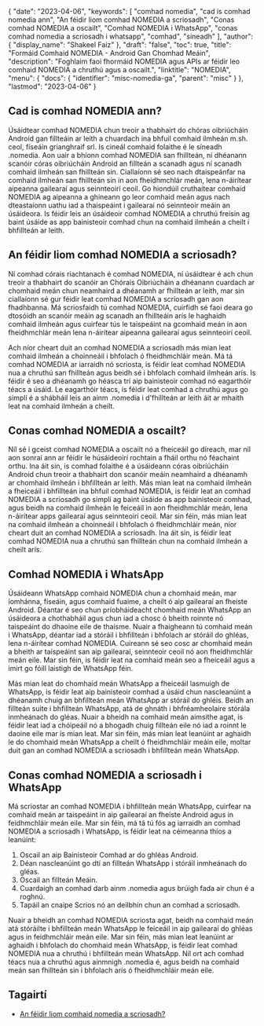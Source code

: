 {
  "date": "2023-04-06",
  "keywords": [
"comhad nomedia",
"cad is comhad nomedia ann",
"An féidir liom comhad NOMEDIA a scriosadh",
"Conas comhad NOMEDIA a oscailt",
"Comhad NOMEDIA i WhatsApp",
"conas comhad nomedia a scriosadh i whatsapp",
"comhad",
"síneadh"
],
  "author": {
    "display_name": "Shakeel Faiz"
},
  "draft": "false",
  "toc": true,
  "title": "Formáid Comhaid NOMEDIA - Android Gan Chomhad Meáin",
  "description": "Foghlaim faoi fhormáid NOMEDIA agus APIs ar féidir leo comhaid NOMEDIA a chruthú agus a oscailt.",
  "linktitle": "NOMEDIA",
  "menu": {
    "docs": {
      "identifier": "misc-nomedia-ga",
      "parent": "misc"
}
},
  "lastmod": "2023-04-06"
}

## Cad is comhad NOMEDIA ann?

Úsáidtear comhad NOMEDIA chun treoir a thabhairt do chóras oibriúcháin Android gan fillteáin ar leith a chuardach ina bhfuil comhaid ilmheán m.sh. ceol, físeáin grianghraif srl. Is cineál comhaid folaithe é le síneadh .nomedia. Aon uair a bhíonn comhad NOMEDIA san fhillteán, ní dhéanann scanóir córas oibriúcháin Android an fillteán a scanadh agus ní scanadh comhaid ilmheán san fhillteán sin. Ciallaíonn sé seo nach dtaispeánfar na comhaid ilmheán san fhillteán sin in aon fheidhmchlár meán, lena n-áirítear aipeanna gailearaí agus seinnteoirí ceoil. Go hiondúil cruthaítear comhaid NOMEDIA ag aipeanna a ghineann go leor comhaid meán agus nach dteastaíonn uathu iad a thaispeáint i gailearaí nó seinnteoir meáin an úsáideora. Is féidir leis an úsáideoir comhad NOMEDIA a chruthú freisin ag baint úsáide as app bainisteoir comhad chun na comhaid ilmheán a cheilt i bhfillteán ar leith.

## An féidir liom comhad NOMEDIA a scriosadh?

Ní comhad córais riachtanach é comhad NOMEDIA, ní úsáidtear é ach chun treoir a thabhairt do scanóir an Chórais Oibriúcháin a dhéanann cuardach ar chomhaid meán chun neamhaird a dhéanamh ar fhillteán ar leith, mar sin ciallaíonn sé gur féidir leat comhad NOMEDIA a scriosadh gan aon fhadhbanna. Má scriosfaidh tú comhad NOMEDIA, cuirfidh sé faoi deara go dtosóidh an scanóir meáin ag scanadh an fhillteáin arís le haghaidh comhaid ilmheán agus cuirfear tús le taispeáint na gcomhaid meán in aon fheidhmchlár meán lena n-áirítear aipeanna gailearaí agus seinnteoirí ceoil.

Ach níor cheart duit an comhad NOMEDIA a scriosadh más mian leat comhaid ilmheán a choinneáil i bhfolach ó fheidhmchláir meán. Má tá comhad NOMEDIA ar iarraidh nó scriosta, is féidir leat comhad NOMEDIA nua a chruthú san fhillteán agus beidh sé i bhfolach comhaid ilmheán arís. Is féidir é seo a dhéanamh go héasca trí aip bainisteoir comhad nó eagarthóir téacs a úsáid. Le eagarthóir téacs, is féidir leat comhad a chruthú agus go simplí é a shábháil leis an ainm .nomedia i d'fhillteán ar leith áit ar mhaith leat na comhaid ilmheán a cheilt.

## Conas comhad NOMEDIA a oscailt?

Níl sé i gceist comhad NOMEDIA a oscailt nó a fheiceáil go díreach, mar níl aon sonraí ann ar féidir le húsáideoirí rochtain a fháil orthu nó féachaint orthu. Ina áit sin, is comhad folaithe é a úsáideann córas oibriúcháin Android chun treoir a thabhairt don scanóir meáin neamhaird a dhéanamh ar chomhaid ilmheán i bhfillteán ar leith. Más mian leat na comhaid ilmheán a fheiceáil i bhfillteán ina bhfuil comhad NOMEDIA, is féidir leat an comhad NOMEDIA a scriosadh go simplí ag baint úsáide as app bainisteoir comhad, agus beidh na comhaid ilmheán le feiceáil in aon fheidhmchlár meán, lena n-áirítear apps gailearaí agus seinnteoirí ceoil. Mar sin féin, más mian leat na comhaid ilmheán a choinneáil i bhfolach ó fheidhmchláir meán, níor cheart duit an comhad NOMEDIA a scriosadh. Ina áit sin, is féidir leat comhad NOMEDIA nua a chruthú san fhillteán chun na comhaid ilmheán a cheilt arís.

## Comhad NOMEDIA i WhatsApp

Úsáideann WhatsApp comhaid NOMEDIA chun a chomhaid meán, mar íomhánna, físeáin, agus comhaid fuaime, a cheilt ó aip gailearaí an fheiste Android. Déantar é seo chun príobháideacht chomhaid meán WhatsApp an úsáideora a chothabháil agus chun iad a chosc ó bheith roinnte nó taispeáint do dhaoine eile de thaisme. Nuair a fhaigheann tú comhaid meán i WhatsApp, déantar iad a stóráil i bhfillteán i bhfolach ar stóráil do ghléas, lena n-áirítear comhad NOMEDIA. Cuireann sé seo cosc ar chomhaid meán a bheith ar taispeáint san aip gailearaí, seinnteoir ceoil nó aon fheidhmchlár meán eile. Mar sin féin, is féidir leat na comhaid meán seo a fheiceáil agus a imirt go fóill laistigh de WhatsApp féin.

Más mian leat do chomhaid meán WhatsApp a fheiceáil lasmuigh de WhatsApp, is féidir leat aip bainisteoir comhad a úsáid chun nascleanúint a dhéanamh chuig an bhfillteán meán WhatsApp ar stóráil do ghléis. Beidh an fillteán suite i bhfillteán WhatsApp, atá de ghnáth i bhfréamheolaire stórála inmheánach do gléas. Nuair a bheidh na comhaid meán aimsithe agat, is féidir leat iad a chóipeáil nó a bhogadh chuig fillteán eile nó iad a roinnt le daoine eile mar is mian leat. Mar sin féin, más mian leat leanúint ar aghaidh le do chomhaid meán WhatsApp a cheilt ó fheidhmchláir meáin eile, moltar duit gan an comhad NOMEDIA a scriosadh i bhfillteán meán WhatsApp.

## Conas comhad NOMEDIA a scriosadh i WhatsApp

Má scriostar an comhad NOMEDIA i bhfillteán meán WhatsApp, cuirfear na comhaid meán ar taispeáint in aip gailearaí an fheiste Android agus in feidhmchláir meán eile. Mar sin féin, má tá tú fós ag iarraidh an comhad NOMEDIA a scriosadh i WhatsApp, is féidir leat na céimeanna thíos a leanúint:

1. Oscail an aip Bainisteoir Comhad ar do ghléas Android.
2. Déan nascleanúint go dtí an fillteán WhatsApp i stóráil inmheánach do gléas.
3. Oscail an fillteán Meáin.
4. Cuardaigh an comhad darb ainm .nomedia agus brúigh fada air chun é a roghnú.
5. Tapáil an cnaipe Scrios nó an deilbhín chun an comhad a scriosadh.

Nuair a bheidh an comhad NOMEDIA scriosta agat, beidh na comhaid meán atá stóráilte i bhfillteán meán WhatsApp le feiceáil in aip gailearaí do ghléas agus in feidhmchláir meán eile. Mar sin féin, más mian leat leanúint ar aghaidh i bhfolach do chomhaid meán WhatsApp, is féidir leat comhad NOMEDIA nua a chruthú i bhfillteán meán WhatsApp. Níl ort ach comhad téacs nua a chruthú agus ainmnigh .nomedia é, agus beidh na comhaid meán san fhillteán sin i bhfolach arís ó fheidhmchláir meán eile.

## Tagairtí
* [An féidir liom comhaid nomedia a scriosadh?]( https://www.quora.com/Can-I-delete-nomedia-files)


